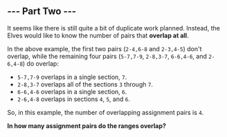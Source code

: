 ## --- Part Two ---

It seems like there is still quite a bit of duplicate work planned. Instead, the Elves would like to know the number of pairs that **overlap at all**.

In the above example, the first two pairs (``2-4,6-8`` and ``2-3,4-5``) don't overlap, while the remaining four pairs (``5-7,7-9``, ``2-8,3-7``, ``6-6,4-6``, and ``2-6,4-8``) do overlap:

* ``5-7,7-9`` overlaps in a single section, ``7``.
* ``2-8,3-7`` overlaps all of the sections ``3`` through ``7``.
* ``6-6,4-6`` overlaps in a single section, ``6``.
* ``2-6,4-8`` overlaps in sections ``4``, ``5``, and ``6``.

So, in this example, the number of overlapping assignment pairs is ``4``.

**In how many assignment pairs do the ranges overlap?**

